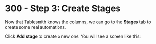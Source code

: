 # 300 - Step 3: Create Stages

Now that Tablesmith knows the columns, we can go to the **Stages** tab to create some real automations. 

Click **Add stage** to create a new one. You will see a screen like this:

